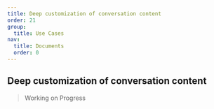 ```yaml
---
title: Deep customization of conversation content
order: 21
group:
  title: Use Cases
nav:
  title: Documents
  order: 0
---
```


## Deep customization of conversation content

> Working on Progress
